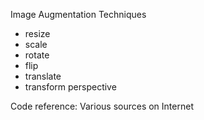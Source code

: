 Image Augmentation Techniques
- resize
- scale
- rotate
- flip
- translate
- transform perspective

Code reference: Various sources on Internet
